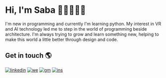 # Hi, I'm Saba 👋🏼👩🏻‍💻

I'm new in programming and currently I'm learning python.
My interest in VR and AI technology led me to step in the world of programming beside architecture.
I'm always trying to grow and learn something new, helping to make this world a little better through design and code.

## Get in touch 🌎

<a href="https://www.linkedin.com/in/sabazahediyeh/"><img src="https://i.ibb.co/ggn8ggt/linkedin.png" alt="linkedin" border="0"></a>
<a href="https://sabazahedieh.com/"><img src="https://i.ibb.co/Lt3SKVj/we.png" alt="we" border="0"></a>
<a href="https://s.zhddesign@gmail.com/"><img src="https://i.ibb.co/drZdwXv/gm.png" alt="gm" border="0"></a>
<a href="https://instagram.com/saba.zahedieh/"><img src="https://i.ibb.co/sVS2Hw5/ins.png" alt="ins" border="0"></a>

